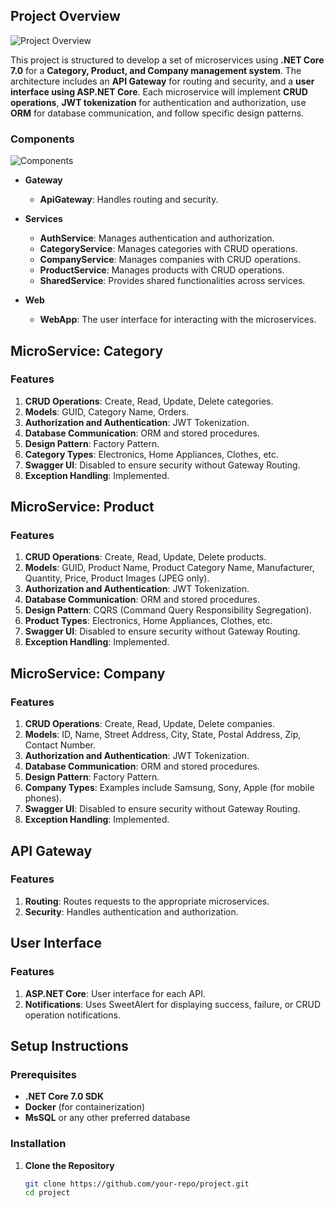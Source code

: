 ## **Project Overview**

![Project Overview](./images/OMA_Service_System_Design.png)

This project is structured to develop a set of microservices using **.NET Core 7.0** for a **Category, Product, and Company management system**. The architecture includes an **API Gateway** for routing and security, and a **user interface using ASP.NET Core**. Each microservice will implement **CRUD operations**, **JWT tokenization** for authentication and authorization, use **ORM** for database communication, and follow specific design patterns.

### **Components**

![Components](./images/components.png)

- **Gateway**
  - **ApiGateway**: Handles routing and security.

- **Services**
  - **AuthService**: Manages authentication and authorization.
  - **CategoryService**: Manages categories with CRUD operations.
  - **CompanyService**: Manages companies with CRUD operations.
  - **ProductService**: Manages products with CRUD operations.
  - **SharedService**: Provides shared functionalities across services.

- **Web**
  - **WebApp**: The user interface for interacting with the microservices.

## **MicroService: Category**

### **Features**

1. **CRUD Operations**: Create, Read, Update, Delete categories.
2. **Models**: GUID, Category Name, Orders.
3. **Authorization and Authentication**: JWT Tokenization.
4. **Database Communication**: ORM and stored procedures.
5. **Design Pattern**: Factory Pattern.
6. **Category Types**: Electronics, Home Appliances, Clothes, etc.
7. **Swagger UI**: Disabled to ensure security without Gateway Routing.
8. **Exception Handling**: Implemented.

## **MicroService: Product**

### **Features**

1. **CRUD Operations**: Create, Read, Update, Delete products.
2. **Models**: GUID, Product Name, Product Category Name, Manufacturer, Quantity, Price, Product Images (JPEG only).
3. **Authorization and Authentication**: JWT Tokenization.
4. **Database Communication**: ORM and stored procedures.
5. **Design Pattern**: CQRS (Command Query Responsibility Segregation).
6. **Product Types**: Electronics, Home Appliances, Clothes, etc.
7. **Swagger UI**: Disabled to ensure security without Gateway Routing.
8. **Exception Handling**: Implemented.

## **MicroService: Company**

### **Features**

1. **CRUD Operations**: Create, Read, Update, Delete companies.
2. **Models**: ID, Name, Street Address, City, State, Postal Address, Zip, Contact Number.
3. **Authorization and Authentication**: JWT Tokenization.
4. **Database Communication**: ORM and stored procedures.
5. **Design Pattern**: Factory Pattern.
6. **Company Types**: Examples include Samsung, Sony, Apple (for mobile phones).
7. **Swagger UI**: Disabled to ensure security without Gateway Routing.
8. **Exception Handling**: Implemented.

## **API Gateway**

### **Features**

1. **Routing**: Routes requests to the appropriate microservices.
2. **Security**: Handles authentication and authorization.

## **User Interface**

### **Features**

1. **ASP.NET Core**: User interface for each API.
2. **Notifications**: Uses SweetAlert for displaying success, failure, or CRUD operation notifications.

## **Setup Instructions**

### **Prerequisites**

- **.NET Core 7.0 SDK**
- **Docker** (for containerization)
- **MsSQL** or any other preferred database

### **Installation**

1. **Clone the Repository**
   ```sh
   git clone https://github.com/your-repo/project.git
   cd project
